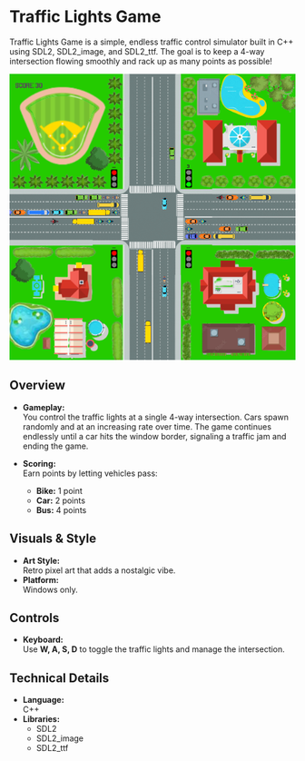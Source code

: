 # Traffic Lights Game

Traffic Lights Game is a simple, endless traffic control simulator built in C++ using SDL2, SDL2_image, and SDL2_ttf. The goal is to keep a 4-way intersection flowing smoothly and rack up as many points as possible!

<img src="screenshot.png" alt="Screenshot" style="max-width:100%;">

## Overview

- **Gameplay:**  
  You control the traffic lights at a single 4-way intersection. Cars spawn randomly and at an increasing rate over time. The game continues endlessly until a car hits the window border, signaling a traffic jam and ending the game.

- **Scoring:**  
  Earn points by letting vehicles pass:
  - **Bike:** 1 point
  - **Car:** 2 points
  - **Bus:** 4 points

## Visuals & Style

- **Art Style:**  
  Retro pixel art that adds a nostalgic vibe.
- **Platform:**  
  Windows only.

## Controls

- **Keyboard:**  
  Use **W, A, S, D** to toggle the traffic lights and manage the intersection.

## Technical Details

- **Language:**  
  C++
- **Libraries:**  
  - SDL2  
  - SDL2_image  
  - SDL2_ttf

